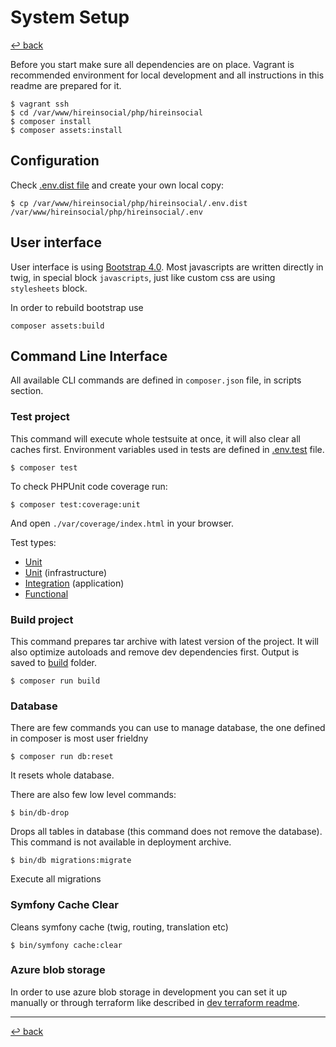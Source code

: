 # System Setup

[↩️ back](/README.md)

Before you start make sure all dependencies are on place. Vagrant is recommended environment for local development and
all instructions in this readme are prepared for it.  

```
$ vagrant ssh
$ cd /var/www/hireinsocial/php/hireinsocial
$ composer install
$ composer assets:install
```

## Configuration

Check [.env.dist file](/php/hireinsocial/.env.dist) and create your own local copy:

```
$ cp /var/www/hireinsocial/php/hireinsocial/.env.dist /var/www/hireinsocial/php/hireinsocial/.env
```
 
## User interface

User interface is using [Bootstrap 4.0](https://getbootstrap.com/). Most javascripts are written directly in twig, in special
block `javascripts`, just like custom css are using `stylesheets` block. 

In order to rebuild bootstrap use 

```
composer assets:build
``` 
 
## Command Line Interface

All available CLI commands are defined in `composer.json` file, in scripts section.

### Test project

This command will execute whole testsuite at once, it will also clear all caches first.
Environment variables used in tests are defined in [.env.test](.env.test) file.

```
$ composer test
```

To check PHPUnit code coverage run:

```
$ composer test:coverage:unit
```

And open `./var/coverage/index.html` in your browser.

Test types:

* [Unit](tests/HireInSocial/Tests/Application/Unit)
* [Unit](tests/HireInSocial/Tests/Infrastructure/Unit) (infrastructure)
* [Integration](tests/HireInSocial/Tests/Application/Integration) (application)
* [Functional](tests/App/Tests/Functional)


### Build project

This command prepares tar archive with latest version of the project. 
It will also optimize autoloads and remove dev dependencies first.
Output is saved to [build](build) folder.

```
$ composer run build
```

### Database

There are few commands you can use to manage database, the one defined in composer is most user frieldny

```
$ composer run db:reset
```

It resets whole database.

There are also few low level commands:

```
$ bin/db-drop
```

Drops all tables in database (this command does not remove the database).
This command is not available in deployment archive.

```
$ bin/db migrations:migrate
```

Execute all migrations


### Symfony Cache Clear

Cleans symfony cache (twig, routing, translation etc)

```
$ bin/symfony cache:clear
```

### Azure blob storage

In order to use azure blob storage in development you can set it up manually or through terraform
like described in [dev terraform readme](../../terraform/README.md).

---
[↩️ back](/README.md)